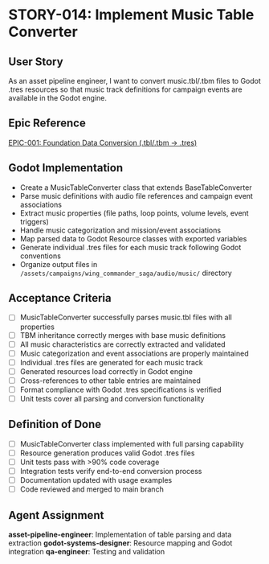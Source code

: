 # STORY-014: Implement Music Table Converter

## User Story
As an asset pipeline engineer, I want to convert music.tbl/.tbm files to Godot .tres resources so that music track definitions for campaign events are available in the Godot engine.

## Epic Reference
[EPIC-001: Foundation Data Conversion (.tbl/.tbm → .tres)](../epics/EPIC-001-foundation-data-conversion.md)

## Godot Implementation
- Create a MusicTableConverter class that extends BaseTableConverter
- Parse music definitions with audio file references and campaign event associations
- Extract music properties (file paths, loop points, volume levels, event triggers)
- Handle music categorization and mission/event associations
- Map parsed data to Godot Resource classes with exported variables
- Generate individual .tres files for each music track following Godot conventions
- Organize output files in `/assets/campaigns/wing_commander_saga/audio/music/` directory

## Acceptance Criteria
- [ ] MusicTableConverter successfully parses music.tbl files with all properties
- [ ] TBM inheritance correctly merges with base music definitions
- [ ] All music characteristics are correctly extracted and validated
- [ ] Music categorization and event associations are properly maintained
- [ ] Individual .tres files are generated for each music track
- [ ] Generated resources load correctly in Godot engine
- [ ] Cross-references to other table entries are maintained
- [ ] Format compliance with Godot .tres specifications is verified
- [ ] Unit tests cover all parsing and conversion functionality

## Definition of Done
- [ ] MusicTableConverter class implemented with full parsing capability
- [ ] Resource generation produces valid Godot .tres files
- [ ] Unit tests pass with >90% code coverage
- [ ] Integration tests verify end-to-end conversion process
- [ ] Documentation updated with usage examples
- [ ] Code reviewed and merged to main branch

## Agent Assignment
**asset-pipeline-engineer**: Implementation of table parsing and data extraction
**godot-systems-designer**: Resource mapping and Godot integration
**qa-engineer**: Testing and validation